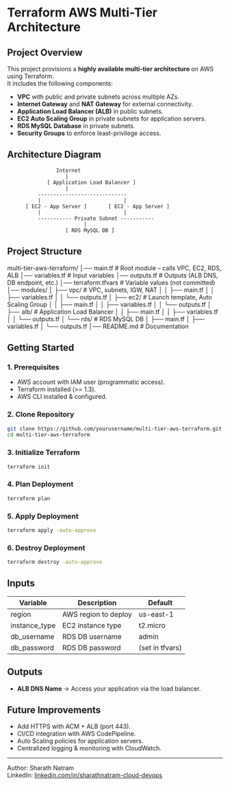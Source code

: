 # Terraform AWS Multi-Tier Architecture

## Project Overview
This project provisions a **highly available multi-tier architecture** on AWS using Terraform.  
It includes the following components:
- **VPC** with public and private subnets across multiple AZs.
- **Internet Gateway** and **NAT Gateway** for external connectivity.
- **Application Load Balancer (ALB)** in public subnets.
- **EC2 Auto Scaling Group** in private subnets for application servers.
- **RDS MySQL Database** in private subnets.
- **Security Groups** to enforce least-privilege access.

## Architecture Diagram
```
                Internet
                   |
             [ Application Load Balancer ]
                   |
          -----------------------------
          |                           |
      [ EC2 - App Server ]       [ EC2 - App Server ]
          |                           |
          ----------- Private Subnet -----------
                         |
                   [ RDS MySQL DB ]
```
## Project Structure

multi-tier-aws-terraform/
│── main.tf             # Root module – calls VPC, EC2, RDS, ALB
│── variables.tf        # Input variables
│── outputs.tf          # Outputs (ALB DNS, DB endpoint, etc.)
│── terraform.tfvars    # Variable values (not committed)
│── modules/
│   ├── vpc/            # VPC, subnets, IGW, NAT
│   │   ├── main.tf
│   │   ├── variables.tf
│   │   └── outputs.tf
│   ├── ec2/            # Launch template, Auto Scaling Group
│   │   ├── main.tf
│   │   ├── variables.tf
│   │   └── outputs.tf
│   ├── alb/            # Application Load Balancer
│   │   ├── main.tf
│   │   ├── variables.tf
│   │   └── outputs.tf
│   └── rds/            # RDS MySQL DB
│       ├── main.tf
│       ├── variables.tf
│       └── outputs.tf
│── README.md           # Documentation

## Getting Started

### 1. Prerequisites
- AWS account with IAM user (programmatic access).
- Terraform installed (>= 1.3).
- AWS CLI installed & configured.

### 2. Clone Repository
```bash
git clone https://github.com/yourusername/multi-tier-aws-terraform.git
cd multi-tier-aws-terraform
```

### 3. Initialize Terraform
```bash
terraform init
```

### 4. Plan Deployment
```bash
terraform plan
```

### 5. Apply Deployment
```bash
terraform apply -auto-approve
```

### 6. Destroy Deployment
```bash
terraform destroy -auto-approve
```

## Inputs
| Variable       | Description                  | Default         |
|----------------|------------------------------|-----------------|
| region         | AWS region to deploy         | us-east-1       |
| instance_type  | EC2 instance type            | t2.micro        |
| db_username    | RDS DB username              | admin           |
| db_password    | RDS DB password              | (set in tfvars) |

## Outputs
- **ALB DNS Name** → Access your application via the load balancer.

## Future Improvements
- Add HTTPS with ACM + ALB (port 443).
- CI/CD integration with AWS CodePipeline.
- Auto Scaling policies for application servers.
- Centralized logging & monitoring with CloudWatch.

---
Author: Sharath Natram  
LinkedIn: [linkedin.com/in/sharathnatram-cloud-devops](https://linkedin.com/in/sharathnatram-cloud-devops)
